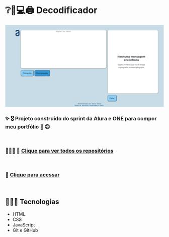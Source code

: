 # ❔🔎💻🖨️ Decodificador

![miniatura da página](./geice-sousa.github.io_decodificador_.png)

### ✨ 🎖️ Projeto construído do sprint da Alura e ONE para compor meu portfólio 🌺 😊

<br>

### 👩🏾‍💼 💼 [Clique para ver todos os repositórios](https://github.com/Geice-Sousa?tab=repositories)

<br>

### 🎯 [Clique para acessar](https://geice-sousa.github.io/decodificador/)

<br>

## 👩🏾‍💻 Tecnologias
- HTML
- CSS
- JavaScript
- Git e GitHub